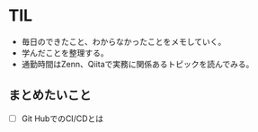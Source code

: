 # TIL
- 毎日のできたこと、わからなかったことをメモしていく。
- 学んだことを整理する。
- 通勤時間はZenn、Qiitaで実務に関係あるトピックを読んでみる。

## まとめたいこと
- [ ] Git HubでのCI/CDとは


